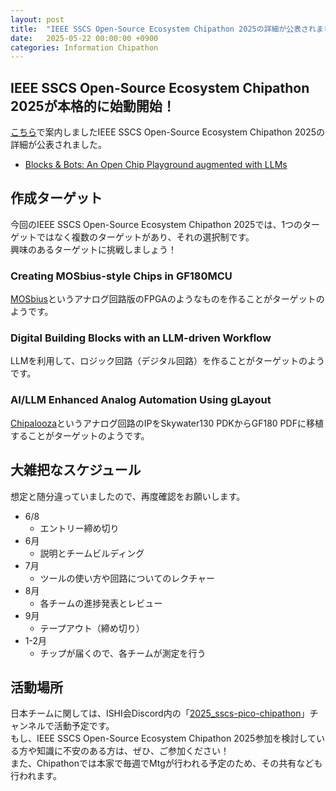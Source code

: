 ```yaml
---
layout: post
title:  "IEEE SSCS Open-Source Ecosystem Chipathon 2025の詳細が公表されました。。"
date:   2025-05-22 00:00:00 +0900
categories: Information Chipathon
---
```


## IEEE SSCS Open-Source Ecosystem Chipathon 2025が本格的に始動開始！
[こちら](https://ishi-kai.org/information/chipathon/2025/05/15/Entry-SSCS-OSE-CHIPATHON2025.html)で案内しましたIEEE SSCS Open-Source Ecosystem Chipathon 2025の詳細が公表されました。  

- [Blocks & Bots: An Open Chip Playground augmented with LLMs](https://sscs.ieee.org/technical-committees/tc-ose/sscs-pico-design-contest/)


## 作成ターゲット
今回のIEEE SSCS Open-Source Ecosystem Chipathon 2025では、1つのターゲットではなく複数のターゲットがあり、それの選択制です。  
興味のあるターゲットに挑戦しましょう！  


### Creating MOSbius-style Chips in GF180MCU
[MOSbius](https://mosbius.org/0_front_matter/intro.html)というアナログ回路版のFPGAのようなものを作ることがターゲットのようです。


### Digital Building Blocks with an LLM-driven Workflow
LLMを利用して、ロジック回路（デジタル回路）を作ることがターゲットのようです。


### AI/LLM Enhanced Analog Automation Using gLayout
[Chipalooza](https://www.youtube.com/watch?v=DQ6_AuMmiJw)というアナログ回路のIPをSkywater130 PDKからGF180 PDFに移植することがターゲットのようです。


## 大雑把なスケジュール
想定と随分違っていましたので、再度確認をお願いします。  

- 6/8
    - エントリー締め切り
- 6月
    - 説明とチームビルディング
- 7月
    - ツールの使い方や回路についてのレクチャー
- 8月
    - 各チームの進捗発表とレビュー
- 9月
    - テープアウト（締め切り）
- 1-2月
    - チップが届くので、各チームが測定を行う


## 活動場所
日本チームに関しては、ISHI会Discord内の「[2025_sscs-pico-chipathon](https://discord.gg/7Pc3wve2uV)」チャンネルで活動予定です。  
もし、IEEE SSCS Open-Source Ecosystem Chipathon 2025参加を検討している方や知識に不安のある方は、ぜひ、ご参加ください！  
また、Chipathonでは本家で毎週でMtgが行われる予定のため、その共有なども行われます。  
